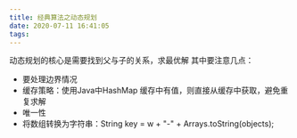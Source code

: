 ```yaml
---
title: 经典算法之动态规划
date: 2020-07-11 16:41:05
tags:
---
```

动态规划的核心是需要找到父与子的关系，求最优解
其中要注意几点：
* 要处理边界情况
* 缓存策略：使用Java中HashMap
  缓存中有值，则直接从缓存中获取，避免重复求解
* 唯一性
* 将数组转换为字符串：String key = w + "-" + Arrays.toString(objects);


